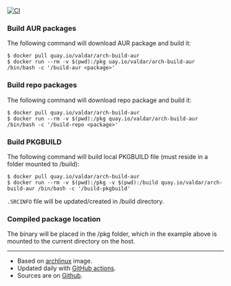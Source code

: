 [![CI](https://github.com/valdar/docker-arch-build-aur/actions/workflows/ci.yml/badge.svg)](https://github.com/valdar/docker-arch-build-aur/actions/workflows/ci.yml)

### Build AUR packages

The following command will download AUR package and build it:

```
$ docker pull quay.io/valdar/arch-build-aur
$ docker run --rm -v $(pwd):/pkg uay.io/valdar/arch-build-aur /bin/bash -c '/build-aur <package>'
```

### Build repo packages

The following command will download repo package and build it:

```
$ docker pull quay.io/valdar/arch-build-aur
$ docker run --rm -v $(pwd):/pkg quay.io/valdar/arch-build-aur /bin/bash -c '/build-repo <package>'
```

### Build PKGBUILD

The following command will build local PKGBUILD file (must reside in a folder mounted to /build):

```
$ docker pull quay.io/valdar/arch-build-aur
$ docker run --rm -v $(pwd):/pkg -v $(pwd):/build quay.io/valdar/arch-build-aur /bin/bash -c '/build-pkgbuild'
```

`.SRCINFO` file will be updated/created in /build directory.

### Compiled package location

The binary will be placed in the /pkg folder, which in the example above is mounted to the current directory on the host.

---

- Based on [archlinux](https://hub.docker.com/r/archlinux) image.
- Updated daily with [GitHub actions](https://github.com/valdar/docker-arch-build-aur/actions).
- Sources are on [Github](https://github.com/valdar/docker-arch-build-aur).
